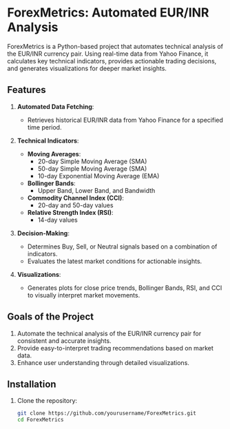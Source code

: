 # ForexMetrics: Automated EUR/INR Analysis

ForexMetrics is a Python-based project that automates technical analysis of the EUR/INR currency pair. Using real-time data from Yahoo Finance, it calculates key technical indicators, provides actionable trading decisions, and generates visualizations for deeper market insights.

## Features
1. **Automated Data Fetching**:
   - Retrieves historical EUR/INR data from Yahoo Finance for a specified time period.

2. **Technical Indicators**:
   - **Moving Averages**:
     - 20-day Simple Moving Average (SMA)
     - 50-day Simple Moving Average (SMA)
     - 10-day Exponential Moving Average (EMA)
   - **Bollinger Bands**:
     - Upper Band, Lower Band, and Bandwidth
   - **Commodity Channel Index (CCI)**:
     - 20-day and 50-day values
   - **Relative Strength Index (RSI)**:
     - 14-day values

3. **Decision-Making**:
   - Determines Buy, Sell, or Neutral signals based on a combination of indicators.
   - Evaluates the latest market conditions for actionable insights.

4. **Visualizations**:
   - Generates plots for close price trends, Bollinger Bands, RSI, and CCI to visually interpret market movements.

## Goals of the Project
1. Automate the technical analysis of the EUR/INR currency pair for consistent and accurate insights.
2. Provide easy-to-interpret trading recommendations based on market data.
3. Enhance user understanding through detailed visualizations.

## Installation
1. Clone the repository:
   ```bash
   git clone https://github.com/yourusername/ForexMetrics.git
   cd ForexMetrics
